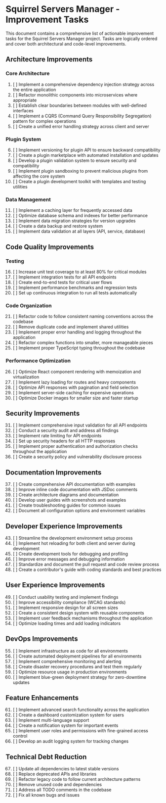 # Squirrel Servers Manager - Improvement Tasks

This document contains a comprehensive list of actionable improvement tasks for the Squirrel Servers Manager project. Tasks are logically ordered and cover both architectural and code-level improvements.

## Architecture Improvements

### Core Architecture
1. [ ] Implement a comprehensive dependency injection strategy across the entire application
2. [ ] Refactor monolithic components into microservices where appropriate
3. [ ] Establish clear boundaries between modules with well-defined interfaces
4. [ ] Implement a CQRS (Command Query Responsibility Segregation) pattern for complex operations
5. [ ] Create a unified error handling strategy across client and server

### Plugin System
6. [ ] Implement versioning for plugin API to ensure backward compatibility
7. [ ] Create a plugin marketplace with automated installation and updates
8. [ ] Develop a plugin validation system to ensure security and compatibility
9. [ ] Implement plugin sandboxing to prevent malicious plugins from affecting the core system
10. [ ] Create a plugin development toolkit with templates and testing utilities

### Data Management
11. [ ] Implement a caching layer for frequently accessed data
12. [ ] Optimize database schema and indexes for better performance
13. [ ] Implement data migration strategies for version upgrades
14. [ ] Create a data backup and restore system
15. [ ] Implement data validation at all layers (API, service, database)

## Code Quality Improvements

### Testing
16. [ ] Increase unit test coverage to at least 80% for critical modules
17. [ ] Implement integration tests for all API endpoints
18. [ ] Create end-to-end tests for critical user flows
19. [ ] Implement performance benchmarks and regression tests
20. [ ] Set up continuous integration to run all tests automatically

### Code Organization
21. [ ] Refactor code to follow consistent naming conventions across the codebase
22. [ ] Remove duplicate code and implement shared utilities
23. [ ] Implement proper error handling and logging throughout the application
24. [ ] Refactor complex functions into smaller, more manageable pieces
25. [ ] Implement proper TypeScript typing throughout the codebase

### Performance Optimization
26. [ ] Optimize React component rendering with memoization and virtualization
27. [ ] Implement lazy loading for routes and heavy components
28. [ ] Optimize API responses with pagination and field selection
29. [ ] Implement server-side caching for expensive operations
30. [ ] Optimize Docker images for smaller size and faster startup

## Security Improvements

31. [ ] Implement comprehensive input validation for all API endpoints
32. [ ] Conduct a security audit and address all findings
33. [ ] Implement rate limiting for API endpoints
34. [ ] Set up security headers for all HTTP responses
35. [ ] Implement proper authentication and authorization checks throughout the application
36. [ ] Create a security policy and vulnerability disclosure process

## Documentation Improvements

37. [ ] Create comprehensive API documentation with examples
38. [ ] Improve inline code documentation with JSDoc comments
39. [ ] Create architecture diagrams and documentation
40. [ ] Develop user guides with screenshots and examples
41. [ ] Create troubleshooting guides for common issues
42. [ ] Document all configuration options and environment variables

## Developer Experience Improvements

43. [ ] Streamline the development environment setup process
44. [ ] Implement hot reloading for both client and server during development
45. [ ] Create development tools for debugging and profiling
46. [ ] Improve error messages and debugging information
47. [ ] Standardize and document the pull request and code review process
48. [ ] Create a contributor's guide with coding standards and best practices

## User Experience Improvements

49. [ ] Conduct usability testing and implement findings
50. [ ] Improve accessibility compliance (WCAG standards)
51. [ ] Implement responsive design for all screen sizes
52. [ ] Create a consistent design system with reusable components
53. [ ] Implement user feedback mechanisms throughout the application
54. [ ] Optimize loading times and add loading indicators

## DevOps Improvements

55. [ ] Implement infrastructure as code for all environments
56. [ ] Create automated deployment pipelines for all environments
57. [ ] Implement comprehensive monitoring and alerting
58. [ ] Create disaster recovery procedures and test them regularly
59. [ ] Optimize resource usage in production environments
60. [ ] Implement blue-green deployment strategy for zero-downtime updates

## Feature Enhancements

61. [ ] Implement advanced search functionality across the application
62. [ ] Create a dashboard customization system for users
63. [ ] Implement multi-language support
64. [ ] Create a notification system for important events
65. [ ] Implement user roles and permissions with fine-grained access control
66. [ ] Develop an audit logging system for tracking changes

## Technical Debt Reduction

67. [ ] Update all dependencies to latest stable versions
68. [ ] Replace deprecated APIs and libraries
69. [ ] Refactor legacy code to follow current architecture patterns
70. [ ] Remove unused code and dependencies
71. [ ] Address all TODO comments in the codebase
72. [ ] Fix all known bugs and issues
